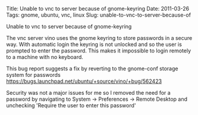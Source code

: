 Title: Unable to vnc to server because of gnome-keyring
Date: 2011-03-26
Tags: gnome, ubuntu, vnc, linux
Slug: unable-to-vnc-to-server-because-of

Unable to vnc to server because of gnome-keyring

The vnc server vino uses the gnome keyring to store passwords in a secure way.  With automatic login the keyring is not unlocked and so the user is prompted to enter the password.  This makes it impossible to login remotely to a machine with no keyboard.

This bug report suggests a fix by reverting to the gnome-conf storage system for passwords <https://bugs.launchpad.net/ubuntu/+source/vino/+bug/562423>

Security was not a major issues for me so I removed the need for a password by navigating to System ->  Preferences -> Remote Desktop and unchecking 'Require the user to enter this password'